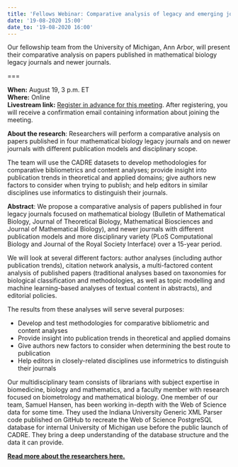 ```yaml
---
title: 'Fellows Webinar: Comparative analysis of legacy and emerging journals in mathematical biology'
date: '19-08-2020 15:00'
date_to: '19-08-2020 16:00'
---
```


Our fellowship team from the University of Michigan, Ann Arbor, will present their comparative analysis on papers published in mathematical biology legacy journals and newer journals.

===

**When:** August 19, 3 p.m. ET  
**Where:** Online  
**Livestream link:** [Register in advance for this meeting](https://iu.zoom.us/meeting/register/tJcvd-6gqjgrE9U3dw0dh2bFsf0Nhz6_v2fc). After registering, you will receive a confirmation email containing information about joining the meeting.

**About the research**: Researchers will perform a comparative analysis on papers published in four mathematical biology legacy journals and on newer journals with different publication models and disciplinary scope.

The team will use the CADRE datasets to develop methodologies for comparative bibliometrics and content analyses; provide insight into publication trends in theoretical and applied domains; give authors new factors to consider when trying to publish; and help editors in similar disciplines use informatics to distinguish their journals.

**Abstract**: We propose a comparative analysis of papers published in four legacy journals focused on mathematical biology (Bulletin of Mathematical Biology, Journal of Theoretical Biology, Mathematical Biosciences and Journal of Mathematical Biology), and newer journals with different publication models and more disciplinary variety (PLoS Computational Biology and Journal of the Royal Society Interface) over a 15-year period.

We will look at several different factors: author analyses (including author publication trends), citation network analysis, a multi-factored content analysis of published papers (traditional analyses based on taxonomies for biological classification and methodologies, as well as topic modelling and machine learning-based analyses of textual content in abstracts), and editorial policies.

The results from these analyses will serve several purposes:
- Develop and test methodologies for comparative bibliometric and content analyses
- Provide insight into publication trends in theoretical and applied domains
- Give authors new factors to consider when determining the best route to publication
- Help editors in closely-related disciplines use informetrics to distinguish their journals

Our multidisciplinary team consists of librarians with subject expertise in biomedicine, biology and mathematics, and a faculty member with research focused on biometrology and mathematical biology. One member of our team, Samuel Hansen, has been working in-depth with the Web of Science data for some time. They used the Indiana University Generic XML Parser code published on GitHub to recreate the Web of Science PostgreSQL database for internal University of Michigan use before the public launch of CADRE. They bring a deep understanding of the database structure and the data it can provide.

**[Read more about the researchers here.](https://cadre.iu.edu/fellows/comparative-analysis-of-legacy-and-emerging-journals-in-mathematical-biology)**